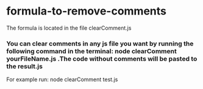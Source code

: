 # formula-to-remove-comments

The formula is located in the file clearComment.js

### You can clear comments in any js file you want by running the following command in the terminal: node clearComment yourFileName.js .The code without comments will be pasted to the result.js

For example run: node clearComment test.js
